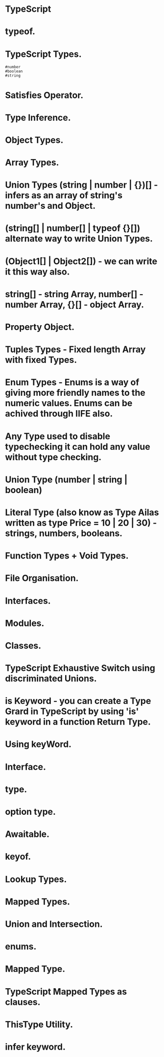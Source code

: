 # TypeScript
# typeof.
# TypeScript Types.
    #number
    #boolean
    #string
# Satisfies Operator.
# Type Inference.
# Object Types.
# Array Types.
# Union Types (string | number | {})[] - infers as an array of string's number's and Object. 
# (string[] | number[] |  typeof {}[]) alternate way to write Union Types.
# (Object1[] | Object2[]) - we can write it this way also.
# string[] - string Array, number[] - number Array, {}[] - object Array.
# Property Object.
# Tuples Types - Fixed length Array with fixed Types.
# Enum Types - Enums is a way of giving more friendly names to the numeric values. Enums can be achived through IIFE also.
# Any Type used to disable typechecking it can hold any value without type checking.
# Union Type (number | string | boolean)
# Literal Type (also know as Type Ailas written as type Price = 10 | 20 | 30) - strings, numbers, booleans.
# Function Types + Void Types.
# File Organisation.
# Interfaces.
# Modules.
# Classes.
# TypeScript Exhaustive Switch using discriminated Unions.
# is Keyword - you can create a Type Grard in TypeScript by using 'is' keyword in a function Return Type.
# Using keyWord.
# Interface.
# type.
# option type.
# Awaitable.
# keyof.
# Lookup Types.
# Mapped Types.
# Union and Intersection.
# enums.
# Mapped Type.
# TypeScript Mapped Types as clauses.
# ThisType Utility.
# infer keyword.
